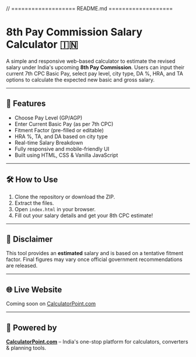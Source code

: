 // =================== README.md ===================

# 8th Pay Commission Salary Calculator 🇮🇳

A simple and responsive web-based calculator to estimate the revised salary under India's upcoming **8th Pay Commission**. Users can input their current 7th CPC Basic Pay, select pay level, city type, DA %, HRA, and TA options to calculate the expected new basic and gross salary.

---

## 🚀 Features

- Choose Pay Level (GP/AGP)
- Enter Current Basic Pay (as per 7th CPC)
- Fitment Factor (pre-filled or editable)
- HRA %, TA, and DA based on city type
- Real-time Salary Breakdown
- Fully responsive and mobile-friendly UI
- Built using HTML, CSS & Vanilla JavaScript

---

## 🛠 How to Use

1. Clone the repository or download the ZIP.
2. Extract the files.
3. Open `index.html` in your browser.
4. Fill out your salary details and get your 8th CPC estimate!

---

## 📌 Disclaimer

This tool provides an **estimated** salary and is based on a tentative fitment factor. Final figures may vary once official government recommendations are released.

---

## 🌐 Live Website

Coming soon on [CalculatorPoint.com](https://calculatorpoint.com)

---

## 🙌 Powered by

**[CalculatorPoint.com](https://calculatorpoint.com)** – India's one-stop platform for calculators, converters & planning tools.
